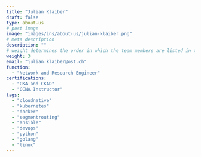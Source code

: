 ```yaml
---
title: "Julian Klaiber"
draft: false
type: about-us
# post image
image: "images/ins/about-us/julian-klaiber.png"
# meta description
description: ""
# weight determines the order in which the team members are listed in the about us page
weight: 3
email: "julian.klaiber@ost.ch"
function: 
  - "Network and Research Engineer"
certifications:
  - "CKA and CKAD"
  - "CCNA Instructor"
tags: 
  - "cloudnative"
  - "kubernetes"
  - "docker"
  - "segmentrouting"
  - "ansible"
  - "devops"
  - "python"
  - "golang"
  - "linux"
---
```


<!-- Security Operations
General projects in the area of networking
Assistant for courses 'Computer Networks 1 & 2', 'Cloud Infrastructure' and 'Software Defined Networks' -->
